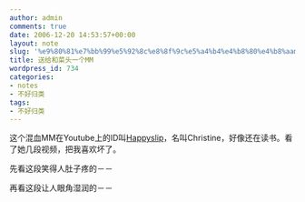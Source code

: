 ```yaml
---
author: admin
comments: true
date: 2006-12-20 14:53:57+00:00
layout: note
slug: '%e9%80%81%e7%bb%99%e5%92%8c%e8%8f%9c%e5%a4%b4%e4%b8%80%e4%b8%aamm'
title: 送给和菜头一个MM
wordpress_id: 734
categories:
- notes
- 不好归类
tags:
- 不好归类
---
```


这个混血MM在Youtube上的ID叫[Happyslip](http://www.youtube.com/user/HappySlip)，名叫Christine，好像还在读书。看了她几段视频，把我喜欢坏了。

先看这段笑得人肚子疼的－－



再看这段让人眼角湿润的－－





